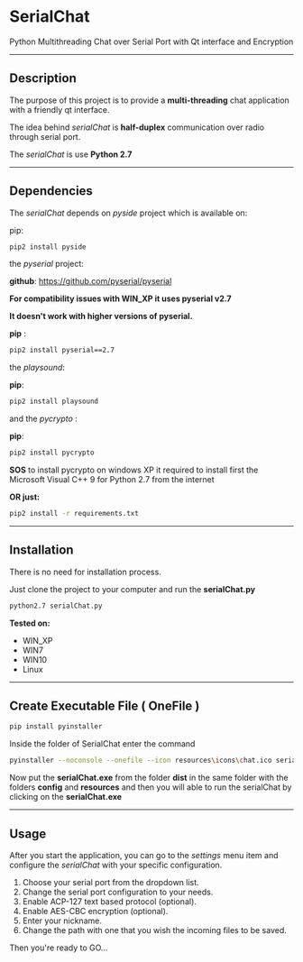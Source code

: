 # SerialChat

Python Multithreading Chat over Serial Port with Qt interface and Encryption

---
## Description
The purpose of this project is to provide a **multi-threading** chat application with a friendly qt interface. 

The idea behind *serialChat* is **half-duplex** communication over radio through serial port.

The *serialChat* is use **Python 2.7**

---
## Dependencies
The *serialChat* depends on *pyside* project which is available on:


pip:
```bash
pip2 install pyside
```

the *pyserial* project:

__github__:
https://github.com/pyserial/pyserial


**For compatibility issues with WIN_XP it uses pyserial v2.7**

**It doesn't work with higher versions of pyserial.**


__pip__ :



```bash
pip2 install pyserial==2.7
```

the *playsound*:

**pip**:

```bash
pip2 install playsound
```


and the *pycrypto* :

__pip__:

```bash
pip2 install pycrypto
```
**SOS** to install pycrypto on windows XP it required to install first the Microsoft Visual C++ 9 for Python 2.7 from the internet

**OR just:**
 
```bash
pip2 install -r requirements.txt
```

---


## Installation
There is no need for installation process.

Just clone the project to your computer and run the **serialChat.py**
```bash
python2.7 serialChat.py
```

**Tested on:**
 
* WIN_XP
* WIN7
* WIN10 
* Linux

---

## Create Executable File ( OneFile ) 

```bash
pip install pyinstaller
```
Inside the folder of SerialChat enter the command

```bash
pyinstaller --noconsole --onefile --icon resources\icons\chat.ico serialChat.py
```
Now put the **serialChat.exe** from the folder **dist** in the same folder with the folders **config** and **resources** and then you will able to run the serialChat by clicking on the **serialChat.exe**

---

## Usage


After you start the application, you can go to the *settings* menu item and configure the *serialChat* with your specific configuration.

1. Choose your serial port from the dropdown list.
2. Change the serial port configuration to your needs.
3. Enable ACP-127 text based protocol (optional).
4. Enable AES-CBC encryption (optional).
5. Enter your nickname.
6. Change the path with one that you wish the incoming files to be saved. 


Then you're ready to GO...

